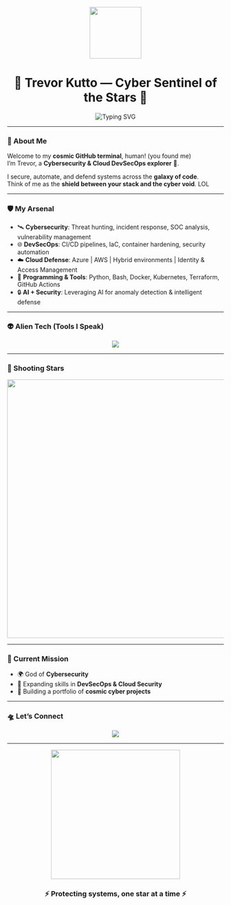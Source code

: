 <!-- Cyberpunk Cosmic README -->

<p align="center">
  <img src="https://media.giphy.com/media/26AHONQ79FdWZhAI0/giphy.gif" width="120px" />
</p>

<h1 align="center">👾 Trevor Kutto — Cyber Sentinel of the Stars 👾</h1>

<p align="center">
  <img src="https://readme-typing-svg.demolab.com?font=Fira+Code&pause=1000&color=00F7FF&center=true&vCenter=true&width=600&lines=Cybersecurity+Specialist;DevSecOps+Engineer;Cloud+Defender;Alien+Code+Breaker;Security+First+Always;Mkenya+Daima" alt="Typing SVG" />
</p>

---

### 🌌 About Me
Welcome to my **cosmic GitHub terminal**, human! (you found me)  
I’m Trevor, a **Cybersecurity & Cloud DevSecOps explorer** 🚀.  

I secure, automate, and defend systems across the **galaxy of code**.  
Think of me as the **shield between your stack and the cyber void**. LOL

---

### 🛡️ My Arsenal
- 🛰️ **Cybersecurity**: Threat hunting, incident response, SOC analysis, vulnerability management  
- 🌐 **DevSecOps**: CI/CD pipelines, IaC, container hardening, security automation  
- ☁️ **Cloud Defense**: Azure | AWS | Hybrid environments | Identity & Access Management  
- 🧩 **Programming & Tools**: Python, Bash, Docker, Kubernetes, Terraform, GitHub Actions  
- 🔒 **AI + Security**: Leveraging AI for anomaly detection & intelligent defense  

---

### 👽 Alien Tech (Tools I Speak)
<p align="center">
  <img src="https://skillicons.dev/icons?i=python,bash,linux,git,docker,kubernetes,terraform,aws,azure" />
</p>

---

### 🌠 Shooting Stars
<p align="center">
  <img src="https://media.giphy.com/media/l0MYt5jPR6QX5pnqM/giphy.gif" width="600px" />
</p>

---

### 📡 Current Mission
- 🌍 God of  **Cybersecurity**  
- 🔭 Expanding skills in **DevSecOps & Cloud Security**  
- 👾 Building a portfolio of **cosmic cyber projects**  

---

### 🛸 Let’s Connect
<p align="center">
  <a href="https://ca.linkedin.com/in/trevor-kutto-b52782327"><img src="https://img.shields.io/badge/LinkedIn-00F7FF?style=for-the-badge&logo=linkedin&logoColor=black" /></a>
</p>

---

<p align="center">
  <img src="https://media.giphy.com/media/QWvra259h4LCvdJnxP/giphy.gif" width="300px" />
</p>

<h3 align="center">⚡ Protecting systems, one star at a time ⚡</h3>
